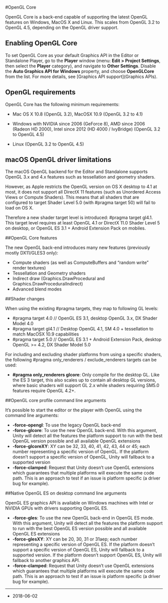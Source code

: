 #OpenGL Core

OpenGL Core is a back-end capable of supporting the latest OpenGL features on Windows, MacOS X and Linux. This scales from OpenGL 3.2 to OpenGL 4.5, depending on the OpenGL driver support.

## Enabling OpenGL Core

To set OpenGL Core as your default Graphics API in the Editor or Standalone Player, go to the **Player** window (menu: __Edit &gt; Project Settings__, then select the __Player__ category), and navigate to __Other Settings__. Disable the __Auto Graphics API for Windows__ property, and choose __OpenGLCore__ from the list. For more details, see [Graphics API support](Graphics APIs).

## OpenGL requirements

OpenGL Core has the following minimum requirements:

* Mac OS X 10.8 (OpenGL 3.2), MacOSX 10.9 (OpenGL 3.2 to 4.1)

* Windows with NVIDIA since 2006 (GeForce 8), AMD since 2006 (Radeon HD 2000), Intel since 2012 (HD 4000 / IvyBridge) (OpenGL 3.2 to OpenGL 4.5)

* Linux (OpenGL 3.2 to OpenGL 4.5)

## macOS OpenGL driver limitations

The macOS OpenGL backend for the Editor and Standalone supports OpenGL 3.x and 4.x features such as tessellation and geometry shaders. 

However, as Apple restricts the OpenGL version on OS X desktop to 4.1 at most, it does not support all DirectX 11 features (such as Unordered Access Views or Compute Shaders). This means that all shaders that are configured to target Shader Level 5.0 (with #pragma target 50) will fail to load on OS X.

Therefore a new shader target level is introduced: #pragma target gl4.1. This target level requires at least OpenGL 4.1 or DirectX 11.0 Shader Level 5 on desktop, or OpenGL ES 3.1 + Android Extension Pack on mobiles.

##OpenGL Core features

The new OpenGL back-end introduces many new features (previously mostly DX11/GLES3 only):

- Compute shaders (as well as ComputeBuffers and “random write” render textures)
- Tessellation and Geometry shaders
- Indirect draw (Graphics.DrawProcedural and Graphics.DrawProceduralIndirect)
- Advanced blend modes


##Shader changes

When using the existing <span class="docs-keyword">#pragma</span> targets, they map to following GL levels:

- \#pragma target 4.0 // OpenGL ES 3.1, desktop OpenGL 3.x, DX Shader Model 4.0
- \#pragma target gl4.1 // Desktop OpenGL 4.1, SM 4.0 + tessellation to match MacOSX 10.9 capabilities
- \#pragma target 5.0 // OpenGL ES 3.1 + Android Extension Pack, desktop OpenGL >= 4.2, DX Shader Model 5.0

For including and excluding shader platforms from using a specific shaders, the following <span class="docs-keyword">#pragma</span> only_renderers / exclude_renderers targets can be used:

- **#pragma only_renderers glcore**: Only compile for the desktop GL. Like the ES 3 target, this also scales up to contain all desktop GL versions, where basic shaders will support GL 2.x while shaders requiring SM5.0 features require OpenGL 4.2+.


##OpenGL core profile command line arguments

It’s possible to start the editor or the player with OpenGL using the command line arguments:

- **-force-opengl**: To use the legacy OpenGL back-end
- **-force-glcore**: To use the new OpenGL back-end. With this argument, Unity will detect all the features the platform support to run with the best OpenGL version possible and all available OpenGL extensions
- **-force-glcoreXY**: XY can be 32, 33, 40, 41, 42, 43, 44 or 45; each number representing a specific version of OpenGL. If the platform doesn’t support a specific version of OpenGL, Unity will fallback to a supported version
- **-force-clamped**: Request that Unity doesn’t use OpenGL extensions which guarantees that multiple platforms will execute the same code path. This is an approach to test if an issue is platform specific (a driver bug for example). 

##Native OpenGL ES on desktop command line arguments

OpenGL ES graphics API is available on Windows machines with Intel or NVIDIA GPUs with drivers supporting OpenGL ES.

- **-force-gles**: To use the new OpenGL back-end in OpenGL ES mode. With this argument, Unity will detect all the features the platform support to run with the best OpenGL ES version possible and all available OpenGL ES extensions
- **-force-glesXY**: XY can be 20, 30, 31 or 31aep; each number representing a specific version of OpenGL ES. If the platform doesn’t support a specific version of OpenGL ES, Unity will fallback to a supported version. If the platform doesn’t support OpenGL ES, Unity will fallback to another graphics API.
- **-force-clamped**: Request that Unity doesn’t use OpenGL extensions which guarantees that multiple platforms will execute the same code path. This is an approach to test if an issue is platform specific (a driver bug for example).

---

* <span class="page-edit">2018-06-02  <!-- include IncludeTextAmendPageYesEdit --></span>

